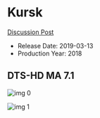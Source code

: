 # Kursk

[Discussion Post](https://www.avsforum.com/threads/bass-eq-for-filtered-movies.2995212/post-57723668)

* Release Date: 2019-03-13
* Production Year: 2018

## DTS-HD MA 7.1

![img 0](https://i.imgur.com/u78HIej.jpg)

![img 1](https://i.imgur.com/UFpIV3n.png)

